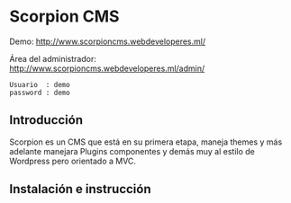 Scorpion CMS
============

Demo: <http://www.scorpioncms.webdeveloperes.ml/>

Área del administrador: <http://www.scorpioncms.webdeveloperes.ml/admin/>

    Usuario  : demo
    password : demo


Introducción
------------

Scorpion  es un CMS que está en su primera etapa, maneja themes y más adelante manejara Plugins componentes y demás muy al estilo de Wordpress pero orientado a  MVC.


Instalación e instrucción
-------------------------


